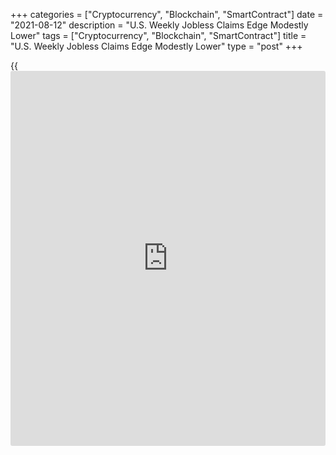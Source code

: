 +++
categories = ["Cryptocurrency", "Blockchain", "SmartContract"]
date = "2021-08-12"
description = "U.S. Weekly Jobless Claims Edge Modestly Lower"
tags = ["Cryptocurrency", "Blockchain", "SmartContract"]
title = "U.S. Weekly Jobless Claims Edge Modestly Lower"
type = "post"
+++

{{<iframe id="large-banner" src="https://www.bounty.group/#slide=9.0" width="100%" height="600" scrolling="no" style="border: 0px solid rgb(216, 221, 230); border-radius: 3px;">}}

First-time claims for U.S. unemployment benefits saw a modest decrease
in the week ended August 7th, according to a report released by the
Labor Department on Thursday.

The report said initial jobless claims edged down to 375,000, a decrease
of 12,000 from the previous week's revised level of 387,000.

Economists had expected jobless claims to dip to 375,000 from the
385,000 originally reported for the previous week.

Meanwhile, the Labor Department said the less volatile four-week moving
average crept up to 396,250, an increase of 1,750 from the previous
week's revised average of 394,500.

For comments and feedback [contact](https://www.playgroundfx.com/contact/): editorial@rtt[news](https://www.letsplayfx.com/blog/forex-news-website/).com

[Economic News][1]

 **What parts of the world are seeing the best (and worst) economic
performances lately? Click[here][2] to check out our [Econ Scorecard][2]
and find out! See up-to-the-moment [ranking](https://www.playgroundfx.com/blog/crypto-exchange-ranking/)s for the best and worst
performers in [GDP][3], [unemployment rate][4], [inflation][5] and much
more.**

   1. www.rtt[news](https://www.letsplayfx.com/blog/forex-news-website/).com/Content/EconomicNews.aspx
   2. www.rtt[news](https://www.letsplayfx.com/blog/forex-news-website/).com/economic-scorecard/world-rank/industrial-production/highest-performance.aspx
   3. www.rtt[news](https://www.letsplayfx.com/blog/forex-news-website/).com/economic-scorecard/world-rank/GDP/highest-performance.aspx
   4. www.rtt[news](https://www.letsplayfx.com/blog/forex-news-website/).com/economic-scorecard/world-rank/unemployment-rate/lowest-performance.aspx
   5. www.rtt[news](https://www.letsplayfx.com/blog/forex-news-website/).com/economic-scorecard/world-rank/CPI/highest-performance.aspx